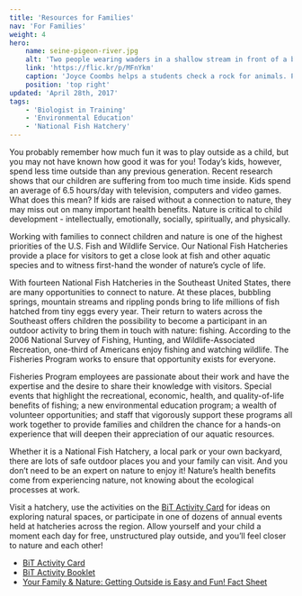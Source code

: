 ```yaml
---
title: 'Resources for Families'
nav: 'For Families'
weight: 4
hero:
    name: seine-pigeon-river.jpg
    alt: 'Two people wearing waders in a shallow stream in front of a bridge check a net for animals.'
    link: 'https://flic.kr/p/MFnYkm'
    caption: 'Joyce Coombs helps a students check a rock for animals. Photo by Gary Peeples, USFWS.'
    position: 'top right'
updated: 'April 28th, 2017'
tags:
    - 'Biologist in Training'
    - 'Environmental Education'
    - 'National Fish Hatchery'
---
```


You probably remember how much fun it was to play outside as a child, but you may not have known how good it was for you! Today’s kids, however, spend less time outside than any previous generation. Recent research shows that our children are suffering from too much time inside. Kids spend an average of 6.5 hours/day with television, computers and video games. What does this mean? If kids are raised without a connection to nature, they may miss out on many important health benefits. Nature is critical to child development - intellectually, emotionally, socially, spiritually, and physically.

Working with families to connect children and nature is one of the highest priorities of the U.S. Fish and Wildlife Service. Our National Fish Hatcheries provide a place for visitors to get a close look at fish and other aquatic species and to witness first-hand the wonder of nature’s cycle of life.

With fourteen National Fish Hatcheries in the Southeast United States, there are many opportunities to connect to nature. At these places, bubbling springs, mountain streams and rippling ponds bring to life millions of fish hatched from tiny eggs every year. Their return to waters across the Southeast offers children the possibility to become a participant in an outdoor activity to bring them in touch with nature: fishing. According to the 2006 National Survey of Fishing, Hunting, and Wildlife-Associated Recreation, one-third of Americans enjoy fishing and watching wildlife. The Fisheries Program works to ensure that opportunity exists for everyone.

Fisheries Program employees are passionate about their work and have the expertise and the desire to share their knowledge with visitors. Special events that highlight the recreational, economic, health, and quality-of-life benefits of fishing; a new environmental education program; a wealth of volunteer opportunities; and staff that vigorously support these programs all work together to provide families and children the chance for a hands-on experience that will deepen their appreciation of our aquatic resources.

Whether it is a National Fish Hatchery, a local park or your own backyard, there are lots of safe outdoor places you and your family can visit. And you don’t need to be an expert on nature to enjoy it! Nature’s health benefits come from experiencing nature, not knowing about the ecological processes at work.

Visit a hatchery, use the activities on the [BiT Activity Card](/pdf/workbook/biologist-in-training-activity-card.pdf) for ideas on exploring natural spaces, or participate in one of dozens of annual events	held at hatcheries across the region. Allow yourself and your child a moment each day for free, unstructured play outside, and you’ll feel closer to nature and each other!

  - [BiT Activity Card](/pdf/workbook/biologist-in-training-activity-card.pdf)
  - [BiT Activity Booklet](/pdf/workbook/biologist-in-training.pdf)
  - [Your Family &amp; Nature: Getting Outside is Easy and Fun! Fact Sheet](/pdf/fact-sheet/your-family-and-nature.pdf)
